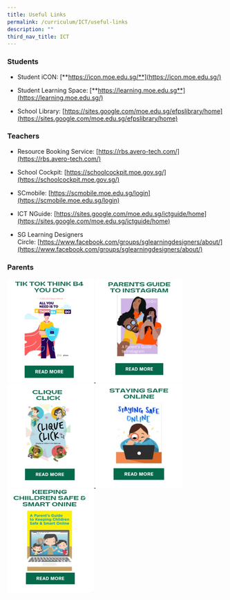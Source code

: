 ```yaml
---
title: Useful Links
permalink: /curriculum/ICT/useful-links
description: ""
third_nav_title: ICT
---
```

### Students  


* Student iCON: [**https://icon.moe.edu.sg/**](https://icon.moe.edu.sg/)  

* Student Learning Space:&nbsp;[**https://learning.moe.edu.sg**](https://learning.moe.edu.sg/)

* School Library:&nbsp;[https://sites.google.com/moe.edu.sg/efpslibrary/home](https://sites.google.com/moe.edu.sg/efpslibrary/home)

### Teachers
  
* Resource Booking Service:&nbsp;[https://rbs.avero-tech.com/](https://rbs.avero-tech.com/)  


* School Cockpit:&nbsp;[https://schoolcockpit.moe.gov.sg/](https://schoolcockpit.moe.gov.sg/)

* SCmobile:&nbsp;[https://scmobile.moe.edu.sg/login](https://scmobile.moe.edu.sg/login)

* ICT NGuide:&nbsp;[https://sites.google.com/moe.edu.sg/ictguide/home](https://sites.google.com/moe.edu.sg/ictguide/home)

* SG Learning Designers Circle:&nbsp;[https://www.facebook.com/groups/sglearningdesigners/about/](https://www.facebook.com/groups/sglearningdesigners/about/)

### Parents

<a href="/files/TikTok%20x%20MLC%20ebook.pdf">	
			<img style="width: 201px; height: 240px;" class="ive_eobj_left ive_clickable" alt="Guide to Tik Tok.jpg" src="/images/Guide%20to%20Tik%20Tok.jpeg">
</a>


<a href="">	
			<img style="width: 201px; height: 240px;" class="ive_eobj_left ive_clickable" alt="Guide to Tik Tok.jpg" src="/images/Guide%20to%20Instagram.jpeg">
</a>


<a href="/files/Clique%20Click.pdf">	
			<img style="width: 201px; height: 240px;" class="ive_eobj_left ive_clickable" alt="Guide to Tik Tok.jpg" src="/images/Clique%20Click.jpeg">
</a>

<a href="/files/Staying%20Safe%20Online_PDF%20format.pdf">	
			<img style="width: 201px; height: 240px;" class="ive_eobj_left ive_clickable" alt="Guide to Tik Tok.jpg" src="/images/Staying%20Safe%20Online.jpeg">
</a>


<a href="/files/Safe%20and%20Smart%20Online%20Parent%20Guide.pdf">	
			<img style="width: 201px; height: 240px;" class="ive_eobj_left ive_clickable" alt="Guide to Tik Tok.jpg" src="/images/Keeping%20Children%20Safe%20%20Smart%20Online.jpeg">
</a>